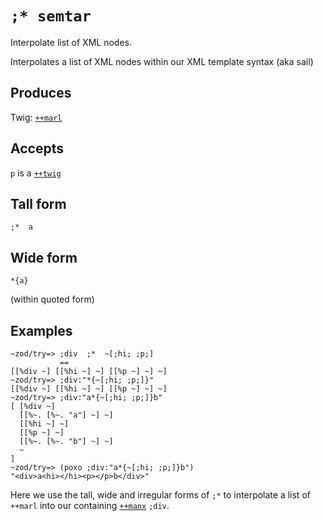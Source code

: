 `;* semtar`
===========

Interpolate list of XML nodes.

Interpolates a list of XML nodes within our XML template syntax (aka sail)

Produces
--------

Twig: [`++marl`]()

Accepts
-------

`p` is a [`++twig`]()

Tall form
---------

    ;*  a

Wide form
---------

    *{a}

(within quoted form)

Examples
--------

    ~zod/try=> ;div  ;*  ~[;hi; ;p;]
               ==
    [[%div ~] [[%hi ~] ~] [[%p ~] ~] ~]
    ~zod/try=> ;div:"*{~[;hi; ;p;]}"
    [[%div ~] [[%hi ~] ~] [[%p ~] ~] ~]
    ~zod/try=> ;div:"a*{~[;hi; ;p;]}b"
    [ [%div ~]
      [[%~. [%~. "a"] ~] ~]
      [[%hi ~] ~]
      [[%p ~] ~] 
      [[%~. [%~. "b"] ~] ~]
      ~
    ]
    ~zod/try=> (poxo ;div:"a*{~[;hi; ;p;]}b")
    "<div>a<hi></hi><p></p>b</div>"

Here we use the tall, wide and irregular forms of `;*` to interpolate a
list of `++marl` into our containing [`++manx`]() `;div`.
